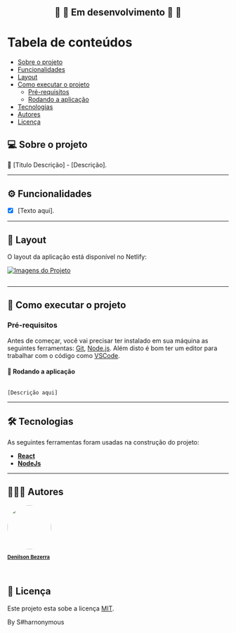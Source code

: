 <h1 align="center"S#harnonymous</h1>			
<br>


<h2 align="center">🚧 🚀 Em desenvolvimento 🚀 🚧</h2>
	

Tabela de conteúdos
=================
<!--ts-->
   * [Sobre o projeto](#-sobre-o-projeto)
   * [Funcionalidades](#%EF%B8%8F-funcionalidades)
   * [Layout](#-layout)
   * [Como executar o projeto](#-como-executar-o-projeto)
     * [Pré-requisitos](#pré-requisitos)
     * [Rodando a aplicação](#-rodando-a-aplicação)
   * [Tecnologias](#-tecnologias)
   * [Autores](#-autores)
   * [Licença](#-licença)
<!--te-->


## 💻 Sobre o projeto

💪 [Titulo Descrição] - [Descrição].

---

## ⚙️ Funcionalidades

- [x] [Texto aqui].

---

## 🎨 Layout

O layout da aplicação está disponível no Netlify:

<a href="#">
  <img alt="Imagens do Projeto" src="">
</a>

<p align="center" style="display: flex; align-items: flex-start; justify-content: center;">
 
</p>

---

## 🚀 Como executar o projeto

### Pré-requisitos

Antes de começar, você vai precisar ter instalado em sua máquina as seguintes ferramentas:
[Git](https://git-scm.com), [Node.js](https://nodejs.org/en/). 
Além disto é bom ter um editor para trabalhar com o código como [VSCode](https://code.visualstudio.com/).



#### 🧭 Rodando a aplicação
```

[Descrição aqui]

```
---

## 🛠 Tecnologias

As seguintes ferramentas foram usadas na construção do projeto:

-   **[React](https://reactjs.org/)** 
-   **[NodeJs](https://nodejs.org/)**
---

## 🦸🏻‍♂️ Autores

<a href="https://github.com/denilsonbezerra">
 <img style="border-radius: 50%;" src="https://avatars.githubusercontent.com/u/97971798?v=4" width="100px;" alt=""/>
 <br>
  <sub><b><p>Denilson Bezerra</p></b></sub></a>
 <br />


## 📝 Licença

Este projeto esta sobe a licença [MIT](https://github.com/RafaeltiMoreira/sharnonymous-bank-ima/blob/main/LICENSE).

By S#harnonymous
